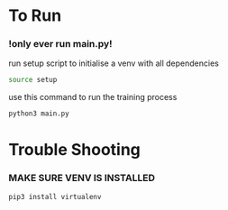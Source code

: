# To Run
### !only ever run main.py!
run setup script to initialise a venv with all dependencies
```bash
source setup
```
use this command to run the training process
```bash
python3 main.py
```

# Trouble Shooting
### MAKE SURE VENV IS INSTALLED
```bash
pip3 install virtualenv
```
